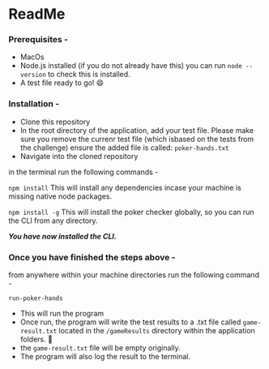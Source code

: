 # ReadMe

### Prerequisites -

- MacOs
- Node.js installed (if you do not already have this) you can run `node --version` to check this is installed.
- A test file ready to go! 😄

### Installation -

- Clone this repository
- In the root directory of the application, add your test file. Please make sure you remove the currenr test file (which isbased on the tests from the challenge) ensure the added file is called: `poker-hands.txt`
- Navigate into the cloned repository

in the terminal run the following commands -

`npm install` This will install any dependencies incase your machine is missing native node packages.

`npm install -g` This will install the poker checker globally, so you can run the CLI from any directory.

**_You have now installed the CLI._**

### Once you have finished the steps above -

from anywhere within your machine directories run the following command -

`run-poker-hands`

- This will run the program
- Once run, the program will write the test results to a .txt file called `game-result.txt` located in the `/gameResults` directory within the application folders. 🎉
- the `game-result.txt` file will be empty originally.
- The program will also log the result to the terminal.
